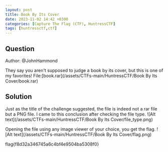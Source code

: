 ```yaml
---
layout: post
title: Book By Its Cover
date: 2023-11-02 14:42 +0300
categories: [Capture The Flag (CTF), HuntressCTF]
tags: [huntressctf,ctf]
---
```

## Question
Author: @JohnHammond

They say you aren't supposed to judge a book by its cover, but this is one of my favorites!
File:[book.rar](/assets/CTFs-main/HuntressCTF/Book By Its Cover/book.rar)

## Solution
Just as the title of the challenge suggested, the file is indeed not a rar file but a PNG file.
I came to this conclusion after checking the file type.
![Alt text](/assets/CTFs-main/HuntressCTF/Book By Its Cover/file_type.png)

Opening the file using any image viewer of your choice, you get the flag.
![Alt text](/assets/CTFs-main/HuntressCTF/Book By Its Cover/flag.png)

flag{f8d32a346745a6c4bf4e9504ba5308f0}